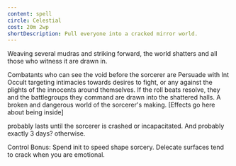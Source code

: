 ```yaml
---
content: spell
circle: Celestial
cost: 20m 2wp
shortDescription: Pull everyone into a cracked mirror world.
---
```



Weaving several mudras and striking forward, the world shatters and all those who witness it are drawn in.

Combatants who can see the void before the sorcerer  are Persuade with Int Occult targeting intimacies towards desires to fight, or any against the plights of the innocents around themselves. If the roll beats resolve, they and the battlegroups they command are drawn into the shattered halls. A broken and dangerous world of the sorcerer's making. [Effects go here about being inside]


probably lasts until the sorcerer is crashed or incapacitated.
And probably exactly 3 days? otherwise.

Control Bonus: Spend init to speed shape sorcery. Delecate surfaces tend to crack when you are emotional.
